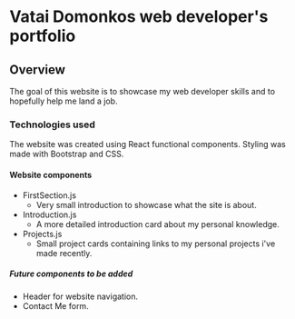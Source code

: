 # Vatai Domonkos web developer's portfolio

## Overview

The goal of this website is to showcase my web developer skills and to hopefully help me land a job.

### Technologies used

The website was created using React functional components.
Styling was made with Bootstrap and CSS.

#### Website components

- FirstSection.js
  - Very small introduction to showcase what the site is about.
- Introduction.js
  - A more detailed introduction card about my personal knowledge.
- Projects.js
  - Small project cards containing links to my personal projects i've made recently.

##### Future components to be added

- Header for website navigation.
- Contact Me form.
